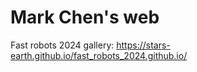 # Mark Chen's web
Fast robots 2024 gallery: https://stars-earth.github.io/fast_robots_2024.github.io/
